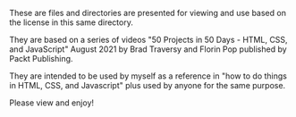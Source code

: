 These are files and directories are presented for viewing and use based on the license in this same directory.

They are based on a series of videos "50 Projects in 50 Days - HTML, CSS, and JavaScript" August 2021
by Brad Traversy and Florin Pop published by Packt Publishing.

They are intended to be used by myself as a reference in "how to do things in HTML, CSS, and Javascript" plus
used by anyone for the same purpose.

Please view and enjoy!

